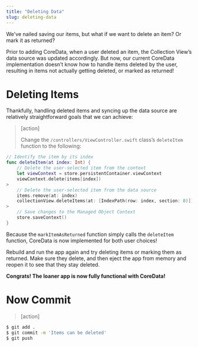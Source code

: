 ```yaml
---
title: "Deleting Data"
slug: deleting-data
---
```


We've nailed saving our items, but what if we want to delete an item? Or mark it as returned?

Prior to adding CoreData, when a user deleted an item, the Collection View’s data source was updated accordingly. But now, our current CoreData implementation doesn’t know how to handle items deleted by the user, resulting in items not actually getting deleted, or marked as returned!

# Deleting Items

Thankfully, handling deleted items and syncing up the data source are relatively straightforward goals that we can achieve:

> [action]
>
> Change the `/controllers/ViewController.swift` class’s `deleteItem` function to the following:
>
```swift
// Identify the item by its index
func deleteItem(at index: Int) {
    // Delete the user-selected item from the context
    let viewContext = store.persistentContainer.viewContext
    viewContext.delete(items[index])
>
    // Delete the user-selected item from the data source
    items.remove(at: index)
    collectionView.deleteItems(at: [IndexPath(row: index, section: 0)])
>
    // Save changes to the Managed Object Context
    store.saveContext()
}
```

Because the `markItemAsReturned` function simply calls the `deleteItem` function, CoreData is now implemented for both user choices!

Rebuild and run the app again and try deleting items or marking them as returned. Make sure they delete, and then eject the app from memory and reopen it to see that they stay deleted.

**Congrats! The loaner app is now fully functional with CoreData!**

# Now Commit

>[action]
>
```bash
$ git add .
$ git commit -m 'Items can be deleted'
$ git push
```

